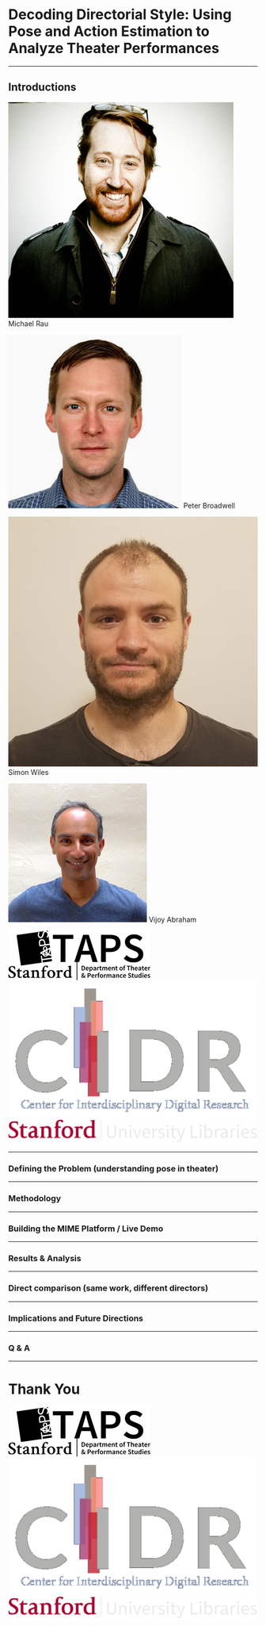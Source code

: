 # Decoding Directorial Style: Using Pose and Action Estimation to Analyze Theater Performances

<!-- .slide: data-background-video="assets/vis_fondly_phalp_coco.mp4" -->
<!-- .slide: data-background-size="contain" -->
<!-- .slide: data-background-video-loop -->

---


## Introductions


<div class="headshots">

![Michael Rau](assets/people/michael_rau.jpeg) Michael Rau

![Peter Broadwell](assets/people/peter_broadwell.jpeg) Peter Broadwell

![Simon Wiles](assets/people/simon_wiles.jpeg) Simon Wiles

![Vijoy Abraham](assets/people/vijoy_abraham.jpeg) Vijoy Abraham

</div>

<div class="logos">

![TAPS](assets/logos/taps.png)
![CIDR](assets/logos/CIDR_on_dark.1237x677.png)
![SUL](assets/logos/sul_white.png)

</div>


---


### Defining the Problem (understanding pose in theater)


---


### Methodology


---


### Building the MIME Platform / Live Demo


---


### Results & Analysis


---


### Direct comparison (same work, different directors)

<div class="bokeh-embed">

<section data-background-iframe="assets/bokeh/dg_poem_comparison.html"
         data-background-interactive>
</section>

</div>

---


### Implications and Future Directions


---


### Q & A


---


# Thank You

<div class="logos">

![TAPS](assets/logos/taps.png)
![CIDR](assets/logos/CIDR_on_dark.1237x677.png)
![SUL](assets/logos/sul_white.png)

</div>

